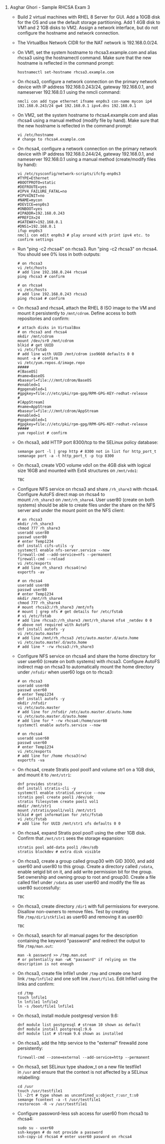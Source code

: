 1. Asghar Ghori - Sample RHCSA Exam 3
    
    - Build 2 virtual machines with RHEL 8 Server for GUI. Add a 10GB disk for the OS and use the default storage partitioning. Add 1 4GB disk to VM1 and 2 1GB disks to VM2. Assign a network interface, but do not configure the hostname and network connection.
        
    - The VirtualBox Network CIDR for the NAT network is 192.168.0.0/24.
        
    - On VM1, set the system hostname to rhcsa3.example.com and alias rhcsa3 using the hostnamectl command. Make sure that the new hostname is reflected in the command prompt:
        
        ```shell
        hostnamectl set-hostname rhcsa3.example.com
        ```
        
    - On rhcsa3, configure a network connection on the primary network device with IP address 192.168.0.243/24, gateway 192.168.0.1, and nameserver 192.168.0.1 using the nmcli command:
        
        ```shell
        nmcli con add type ethernet ifname enp0s3 con-name mycon ip4 192.168.0.243/24 gw4 192.168.0.1 ipv4.dns 192.168.0.1
        ```
        
    - On VM2, set the system hostname to rhcsa4.example.com and alias rhcsa4 using a manual method (modify file by hand). Make sure that the new hostname is reflected in the command prompt:
        
        ```shell
        vi /etc/hostname
        # change to rhcsa4.example.com
        ```
        
    - On rhcsa4, configure a network connection on the primary network device with IP address 192.168.0.244/24, gateway 192.168.0.1, and nameserver 192.168.0.1 using a manual method (create/modify files by hand):
        
        ```shell
        vi /etc/sysconfig/network-scripts/ifcfg-enp0s3
        #TYPE=Ethernet
        #BOOTPROTO=static
        #DEFROUTE=yes
        #IPV4_FAILURE_FATAL=no
        #IPV4INIT=no
        #NAME=mycon
        #DEVICE=enp0s3
        #ONBOOT=yes
        #IPADDR=192.168.0.243
        #PREFIX=24
        #GATEWAY=192.168.0.1
        #DNS1=192.168.0.1
        ifup enp0s3
        nmcli con edit enp0s3 # play around with print ipv4 etc. to confirm settings
        ```
        
    - Run "ping -c2 rhcsa4" on rhcsa3. Run "ping -c2 rhcsa3" on rhcsa4. You should see 0% loss in both outputs:
        
        ```shell
        # on rhcsa3
        vi /etc/hosts
        # add line 192.168.0.244 rhcsa4
        ping rhcsa3 # confirm
        
        # on rhcsa4
        vi /etc/hosts
        # add line 192.168.0.243 rhcsa3
        ping rhcsa4 # confirm
        ```
        
    - On rhcsa3 and rhcsa4, attach the RHEL 8 ISO image to the VM and mount it persistently to `/mnt/cdrom`. Define access to both repositories and confirm:
        
        ```shell
        # attach disks in VirtualBox
        # on rhcsa3 and rhcsa4
        mkdir /mnt/cdrom
        mount /dev/sr0 /mnt/cdrom
        blkid # get UUID
        vi /etc/fstab
        # add line with UUID /mnt/cdrom iso9660 defaults 0 0
        mount -a # confirm
        vi /etc/yum.repos.d/image.repo
        #####
        #[BaseOS]
        #name=BaseOS
        #baseurl=file:///mnt/cdrom/BaseOS
        #enabled=1
        #gpgenabled=1
        #gpgkey=file:///etc/pki/rpm-gpg/RPM-GPG-KEY-redhat-release
        #
        #[AppStream]
        #name=AppStream
        #baseurl=file:///mnt/cdrom/AppStream
        #enabled=1
        #gpgenabled=1
        #gpgkey=file:///etc/pki/rpm-gpg/RPM-GPG-KEY-redhat-release
        #####
        yum repolist # confirm
        ```
        
    - On rhcsa3, add HTTP port 8300/tcp to the SELinux policy database:
        
        ```shell
        semange port -l | grep http # 8300 not in list for http_port_t
        semanage port -a -t http_port_t -p tcp 8300
        ```
        
    - On rhcsa3, create VDO volume vdo1 on the 4GB disk with logical size 16GB and mounted with Ext4 structures on `/mnt/vdo1`:
        
        ```shell
        TBC
        ```
        
    - Configure NFS service on rhcsa3 and share `/rh_share3` with rhcsa4. Configure AutoFS direct map on rhcsa4 to mount `/rh_share3` on `/mnt/rh_share4`. User user80 (create on both systems) should be able to create files under the share on the NFS server and under the mount point on the NFS client:
        
        ```shell
        # on rhcsa3
        mkdir /rh_share3
        chmod 777 rh_share3
        useradd user80
        passwd user80
        # enter Temp1234
        dnf install cifs-utils -y
        systemctl enable nfs-server.service --now
        firewall-cmd --add-service=nfs --permanent
        firewall-cmd --reload
        vi /etc/exports
        # add line rh_share3 rhcsa4(rw)
        exportfs -av
        
        # on rhcsa4
        useradd user80
        passwd user80
        # enter Temp1234
        mkdir /mnt/rh_share4
        chmod 777 rh_share4
        # mount rhcsa3:/rh_share3 /mnt/nfs
        # mount | grep nfs # get details for /etc/fstab
        # vi /etc/fstab
        # add line rhcsa3:/rh_share3 /mnt/rh_share4 nfs4 _netdev 0 0
        # above not required with AutoFS
        dnf install autofs -y
        vi /etc/auto.master
        # add line /mnt/rh_rhcsa3 /etc/auto.master.d/auto.home
        vi /etc/auto.master.d/auto.home
        # add line * -rw rhcsa3:/rh_share3
        ```
        
    - Configure NFS service on rhcsa4 and share the home directory for user user60 (create on both systems) with rhcsa3. Configure AutoFS indirect map on rhcsa3 to automatically mount the home directory under `/nfsdir` when user60 logs on to rhcsa3:
        
        ```shell
        # on rhcsa3
        useradd user60
        passwd user60
        # enter Temp1234
        dnf install autofs -y
        mkdir /nfsdir
        vi /etc/auto.master
        # add line for /nfsdir /etc/auto.master.d/auto.home
        vi /etc/auto.master.d/auto.home
        # add line for * -rw rhcsa4:/home/user60
        systemctl enable autofs.service --now
        
        # on rhcsa4
        useradd user60
        passwd user60
        # enter Temp1234
        vi /etc/exports
        # add line for /home rhcsa3(rw)
        exportfs -va    
        ```
        
    - On rhcsa4, create Stratis pool pool1 and volume str1 on a 1GB disk, and mount it to `/mnt/str1`:
        
        ```shell
        dnf provides stratis
        dnf install stratis-cli -y
        systemctl enable stratisd.service --now
        stratis pool create pool1 /dev/sdc
        stratis filesystem create pool1 vol1
        mkdir /mnt/str1
        mount /stratis/pool1/vol1 /mnt/str1
        blkid # get information for /etc/fstab
        vi /etc/fstab
        # add line for UUID /mnt/str1 xfs defaults 0 0    
        ```
        
    - On rhcsa4, expand Stratis pool pool1 using the other 1GB disk. Confirm that `/mnt/str1` sees the storage expansion:
        
        ```shell
        stratis pool add-data pool1 /dev/sdb
        stratis blockdev # extra disk visible
        ```
        
    - On rhcsa3, create a group called group30 with GID 3000, and add user60 and user80 to this group. Create a directory called `/sdata`, enable setgid bit on it, and add write permission bit for the group. Set ownership and owning group to root and group30. Create a file called file1 under `/sdata` as user user60 and modify the file as user80 successfully:
        
        ```shell
        TBC
        ```
        
    - On rhcsa3, create directory `/dir1` with full permissions for everyone. Disallow non-owners to remove files. Test by creating file `/tmp/dir1/stkfile1` as user60 and removing it as user80:
        
        ```shell
        TBC
        ```
        
    - On rhcsa3, search for all manual pages for the description containing the keyword "password" and redirect the output to file `/tmp/man.out`:
        
        ```shell
        man -k password >> /tmp.man.out
        # or potentially man -wK "password" if relying on the description is not enough
        ```
        
    - On rhcsa3, create file lnfile1 under `/tmp` and create one hard link `/tmp/lnfile2` and one soft link `/boot/file1`. Edit lnfile1 using the links and confirm:
        
        ```shell
        cd /tmp
        touch lnfile1
        ln lnfile1 lnfile2
        ln -s /boot/file1 lnfile1
        ```
        
    - On rhcsa3, install module postgresql version 9.6:
        
        ```shell
        dnf module list postgresql # stream 10 shown as default
        dnf module install postgresql:9.6
        dnf module list # stream 9.6 shown as installed
        ```
        
    - On rhcsa3, add the http service to the "external" firewalld zone persistently:
        
        ```shell
        firewall-cmd --zone=external --add-service=http --permanent
        ```
        
    - On rhcsa3, set SELinux type shadow_t on a new file testfile1 in `/usr` and ensure that the context is not affected by a SELinux relabelling:
        
        ```shell
        cd /usr
        touch /usr/testfile1
        ll -Zrt # type shown as unconfined_u:object_r:usr_t:s0
        semange fcontext -a -t /usr/testfile1
        restorecon -R -v /usr/testfile1
        ```
        
    - Configure password-less ssh access for user60 from rhcsa3 to rhcsa4:
        
        ```shell
        sudo su - user60
        ssh-keygen # do not provide a password
        ssh-copy-id rhcsa4 # enter user60 pasword on rhcsa4
        ```